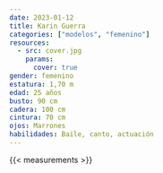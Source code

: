 ```yaml
---
date: 2023-01-12
title: Karin Guerra
categories: ["modelos", "femenino"]
resources:
  - src: cover.jpg
    params:
      cover: true
gender: femenino
estatura: 1,70 m
edad: 25 años
busto: 90 cm
cadera: 100 cm
cintura: 70 cm
ojos: Marrones
habilidades: Baile, canto, actuación
---
```


{{< measurements >}}